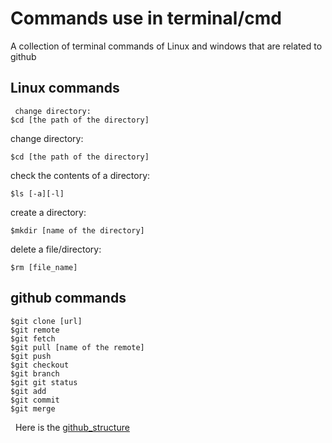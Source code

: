 # Commands use in terminal/cmd
A collection of terminal commands of Linux and windows that are related to github

## Linux commands
<pre><code> change directory:
$cd [the path of the directory]
</code></pre>

change directory:

    $cd [the path of the directory]
   
check the contents of a directory:
   
    $ls [-a][-l]
    
create a directory:

    $mkdir [name of the directory]
    
delete a file/directory:

    $rm [file_name]
    
## github commands

    $git clone [url]
    $git remote
    $git fetch
    $git pull [name of the remote]
    $git push
    $git checkout
    $git branch
    $git git status
    $git add
    $git commit
    $git merge
   
Here is the [github_structure](https://github.com/hogwild/github//-Commands/githubstructure.jpg) 
